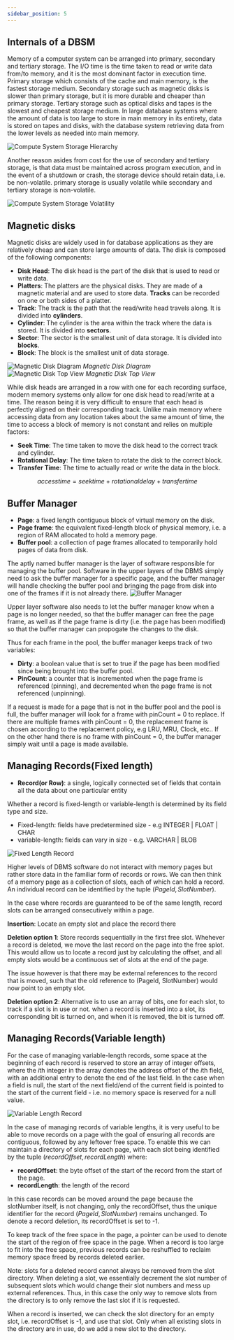 ```yaml
---
sidebar_position: 5
---
```


## Internals of a DBSM

Memory of a computer system can be arranged into primary, secondary and tertiary storage. The I/O time is the time taken to read or write data from/to memory, and it is the most dominant factor in execution time. Primary storage which consists of the cache and main memory, is the fastest storage medium. Secondary storage such as magnetic disks is slower than primary storage, but it is more durable and cheaper than primary storage. Tertiary storage such as optical disks and tapes is the slowest and cheapest storage medium. In large database systems where the amount of data is too large to store in main memory in its entirety, data is stored on tapes and disks, with the database system retrieving data from the lower levels as needed into main memory.

![Compute System Storage Hierarchy](../img/Database-Systems/StorageHierarchy.png)

Another reason asides from cost for the use of secondary and tertiary storage, is that data must be maintained across program execution, and in the event of a shutdown or crash, the storage device should retain data, i.e. be non-volatile. primary storage is usually volatile while secondary and tertiary storage is non-volatile.

![Compute System Storage Volatility](../img/Database-Systems/storageHierarchyVolatility.png)

## Magnetic disks

Magnetic disks are widely used in for database applications as they are relatively cheap and can store large amounts of data. The disk is composed of the following components:

- **Disk Head**: The disk head is the part of the disk that is used to read or write data.
- **Platters**: The platters are the physical disks. They are made of a magnetic material and are used to store data. **Tracks** can be recorded on one or both sides of a platter.
- **Track**: The track is the path that the read/write head travels along. It is divided into **cylinders**.
- **Cylinder**: The cylinder is the area within the track where the data is stored. It is divided into **sectors**.
- **Sector**: The sector is the smallest unit of data storage. It is divided into **blocks**.
- **Block**: The block is the smallest unit of data storage.

![Magnetic Disk Diagram](../img/Database-Systems/DiskStructure.png)
_Magnetic Disk Diagram_
![Magnetic Disk Top View](../img/Database-Systems/DiskTopView.png)
_Magnetic Disk Top View_

While disk heads are arranged in a row with one for each recording surface, modern memory systems only allow for one disk head to read/write at a time. The reason being it is very difficult to ensure that each head is perfectly aligned on their corresponding track. Unlike main memory where accessing data from any location takes about the same amount of time, the time to access a block of memory is not constant and relies on multiple factors:

- **Seek Time**: The time taken to move the disk head to the correct track and cylinder.
- **Rotational Delay**: The time taken to rotate the disk to the correct block.
- **Transfer Time**: The time to actually read or write the data in the block.

$$
access time = seek time + rotational delay + transfer time
$$

## Buffer Manager

- **Page**: a fixed length contiguous block of virtual memory on the disk.
- **Page frame**: the equivalent fixed-length block of physical memory, i.e. a region of RAM allocated to hold a memory page.
- **Buffer pool**: a collection of page frames allocated to temporarily hold pages of data from disk.

The aptly named buffer manager is the layer of software responsible for managing the buffer pool. Software in the upper layers of the DBMS simply need to ask the buffer manager for a specific page, and the buffer manager will handle checking the buffer pool and bringing the page from disk into one of the frames if it is not already there.
![Buffer Manager](../img/Database-Systems/BufferManager.png)

Upper layer software also needs to let the buffer manager know when a page is no longer needed, so that the buffer manager can free the page frame, as well as if the page frame is dirty (i.e. the page has been modified) so that the buffer manager can propogate the changes to the disk.

Thus for each frame in the pool, the buffer manager keeps track of two variables:

- **Dirty**: a boolean value that is set to true if the page has been modified since being brought into the buffer pool.
- **PinCount**: a counter that is incremented when the page frame is referenced (pinning), and decremented when the page frame is not referenced (unpinning).

If a request is made for a page that is not in the buffer pool and the pool is full, the buffer manager will look for a frame with pinCount = 0 to replace. If there are multiple frames with pinCount = 0, the replacement frame is chosen according to the replacement policy, e.g LRU, MRU, Clock, etc.. If on the other hand there is no frame with pinCount = 0, the buffer manager simply wait until a page is made available.

## Managing Records(Fixed length)

- **Record(or Row)**: a single, logically connected set of fields that contain all the data about one particular entity

Whether a record is fixed-length or variable-length is determined by its field type and size.

- Fixed-length: fields have predetermined size - e.g INTEGER | FLOAT | CHAR
- variable-length: fields can vary in size - e.g. VARCHAR | BLOB

![Fixed Length Record](../img/Database-Systems/FixedLengthRecord.png)

Higher levels of DBMS software do not interact with memory pages but rather store data in the familiar form of records or rows. We can then think of a memory page as a collection of slots, each of which can hold a record. An individual record can be identified by the tuple $(PageId, SlotNumber)$.

In the case where records are guaranteed to be of the same length, record slots can be arranged consecutively within a page.

**Insertion**: Locate an empty slot and place the record there

**Deletion option 1**: Store records sequentially in the first free slot. Whehever a record is deleted, we move the last record on the page into the free splot. This would allow us to locate a record just by calculating the offset, and all empty slots would be a continuous set of slots at the end of the page.

The issue however is that there may be external references to the record that is moved, such that the old reference to (PageId, SlotNumber) would now point to an empty slot.

**Deletion option 2**: Alternative is to use an array of bits, one for each slot, to track if a slot is in use or not. when a record is inserted into a slot, its corresponding bit is turned on, and when it is removed, the bit is turned off.

## Managing Records(Variable length)

For the case of managing variable-length records, some space at the beginning of each record is reserved to store an array of integer offsets, where the $i$th integer in the array denotes the address offset of the $i$th field, with an additional entry to denote the end of the last field. In the case when a field is null, the start of the next field/end of the current field is pointed to the start of the current field - i.e. no memory space is reserved for a null value.

![Variable Length Record](../img/Database-Systems/VariableLengthRecord.png)

In the case of managing records of variable lengths, it is very useful to be able to move records on a page with the goal of ensuring all records are contiguous, followed by any leftover free space. To enable this we can maintain a directory of slots for each page, with each slot being identified by the tuple $(recordOffset, recordLength)$ where:

- **recordOffset**: the byte offset of the start of the record from the start of the page.
- **recordLength**: the length of the record

In this case records can be moved around the page because the slotNumber itself, is not changing, only the recordOffset, thus the unique identifier for the record $(PageId, SlotNumber)$ remains unchanged. To denote a record deletion, its recordOffset is set to -1.

To keep track of the free space in the page, a pointer can be used to denote the start of the region of free space in the page. When a record is too large to fit into the free space, previous records can be reshuffled to reclaim memory space freed by records deleted earlier.

Note: slots for a deleted record cannot always be removed from the slot directory. When deleting a slot, we essentially decrement the slot number of subsequent slots which would change their slot numbers and mess up external references. Thus, in this case the only way to remove slots from the directory is to only remove the last slot if it is requested.

When a record is inserted, we can check the slot directory for an empty slot, i.e. recordOffset is -1, and use that slot. Only when all existing slots in the directory are in use, do we add a new slot to the directory.
